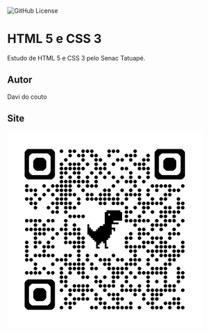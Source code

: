 ![GitHub License](https://img.shields.io/github/license/davicouto530/site?style=for-the-badge)

# HTML 5 e CSS 3
Estudo de HTML 5 e CSS 3 pelo Senac Tatuapé.
## Autor 
Davi do couto
## Site 
![](img/qrcodesite.png)
